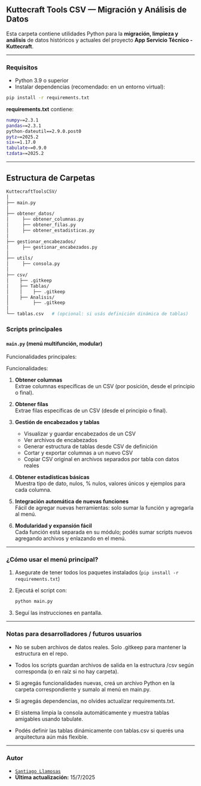 ## Kuttecraft Tools CSV — Migración y Análisis de Datos

Esta carpeta contiene utilidades Python para la **migración, limpieza y análisis** de datos históricos y actuales del proyecto **App Servicio Técnico - Kuttecraft**.

---

### **Requisitos**

- Python 3.9 o superior
- Instalar dependencias (recomendado: en un entorno virtual):

```bash
pip install -r requirements.txt
```

**requirements.txt** contiene:
```bash
numpy==2.3.1
pandas==2.3.1
python-dateutil==2.9.0.post0
pytz==2025.2
six==1.17.0
tabulate==0.9.0
tzdata==2025.2
```

---
## Estructura de Carpetas
```bash
KuttecraftToolsCSV/
│
├── main.py
│
├── obtener_datos/
│     ├── obtener_columnas.py
│     ├── obtener_filas.py
│     ├── obtener_estadisticas.py
│
├── gestionar_encabezados/
│     ├── gestionar_encabezados.py
│
├── utils/
│     ├── consola.py
│
├── csv/
│    ├── .gitkeep
│    ├── Tablas/
│    │    ├── .gitkeep
│    ├── Analisis/
│         ├── .gitkeep
│
└── tablas.csv   # (opcional: si usás definición dinámica de tablas)

```

### **Scripts principales**

#### `main.py` (menú multifunción, modular)
Funcionalidades principales:

Funcionalidades:

1. **Obtener columnas**  
   Extrae columnas específicas de un CSV (por posición, desde el principio o final).

2. **Obtener filas**  
   Extrae filas específicas de un CSV (desde el principio o final).

3. **Gestión de encabezados y tablas**  
   - Visualizar y guardar encabezados de un CSV
   - Ver archivos de encabezados
   - Generar estructura de tablas desde CSV de definición
   - Cortar y exportar columnas a un nuevo CSV
   - Copiar CSV original en archivos separados por tabla con datos reales

4. **Obtener estadísticas básicas**  
   Muestra tipo de dato, nulos, % nulos, valores únicos y ejemplos para cada columna.

5. **Integración automática de nuevas funciones**  
   Fácil de agregar nuevas herramientas: solo sumar la función y agregarla al menú.

6. **Modularidad y expansión fácil**  
   Cada función está separada en su módulo; podés sumar scripts nuevos agregando archivos y enlazando en el menú.

---


### **¿Cómo usar el menú principal?**

1. Asegurate de tener todos los paquetes instalados (`pip install -r requirements.txt`)
2. Ejecutá el script con:

    ```bash
    python main.py
    ```

3. Seguí las instrucciones en pantalla.

---


### **Notas para desarrolladores / futuros usuarios**

- No se suben archivos de datos reales.
Solo .gitkeep para mantener la estructura en el repo.

- Todos los scripts guardan archivos de salida en la estructura /csv según corresponda (o en raíz si no hay carpeta).

- Si agregás funcionalidades nuevas, creá un archivo Python en la carpeta correspondiente y sumalo al menú en main.py.

- Si agregás dependencias, no olvides actualizar requirements.txt.

- El sistema limpia la consola automáticamente y muestra tablas amigables usando tabulate.

- Podés definir las tablas dinámicamente con tablas.csv si querés una arquitectura aún más flexible.

---


### **Autor**
- [`Santiago Llamosas`](https://github.com/Llamosas21)
- **Última actualización:** 15/7/2025

